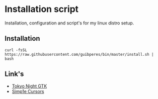 # Installation script

Installation, configuration and script's for my linux distro setup.

## Installation
```shell
curl -fsSL https://raw.githubusercontent.com/guibperes/bin/master/install.sh | bash
```

## Link's
- [Tokyo Night GTK](https://www.gnome-look.org/p/1681315)
- [Simp1e Cursors](https://www.gnome-look.org/p/1405210)

